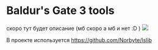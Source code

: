 # Baldur's Gate 3 tools
скоро тут будет описание (мб скоро а мб и нет :D )
<img src="https://cdn.discordapp.com/attachments/1125796988479361054/1145229861259063346/BG3_Translation_Tools_GxtFe4tR0V.png"/>


В проекте используется https://github.com/Norbyte/lslib
